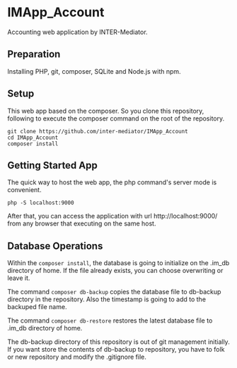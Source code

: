 # IMApp_Account
Accounting web application by INTER-Mediator.

## Preparation
Installing PHP, git, composer, SQLite and Node.js with npm.

## Setup
This web app based on the composer. So you clone this repository, following to execute the composer command on the root of the repository.
```
git clone https://github.com/inter-mediator/IMApp_Account
cd IMApp_Account
composer install
```

## Getting Started App
The quick way to host the web app, the php command's server mode is convenient.
```
php -S localhost:9000
```
After that, you can access the application with url http://localhost:9000/ from any browser that executing on the same host.

## Database Operations

Within the ```composer install```, the database is going to initialize on the .im_db directory of home. If the file already exists, you can choose overwriting or leave it.

The command ```composer db-backup``` copies the database file to db-backup directory in the repository. Also the timestamp is going to add to the backuped file name.

The command ```composer db-restore``` restores the latest database file to .im_db directory of home.

The db-backup directory of this repository is out of git management initially. If you want store the contents of db-backup to repository, you have to folk or new repository and modify the .gitignore file.